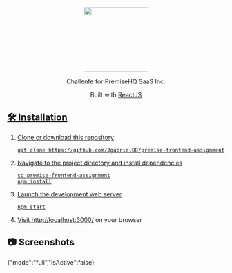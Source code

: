 <!-- TITLE -->
<div align="center">
<img src="public/music.png" width="150px">
<p>
<p>Challenfe for PremiseHQ SaaS Inc.
</p>

<p>Built with <a href="https://reactjs.org/">ReactJS</p>

</div>

<!-- INSTALLATION -->

## 🛠 Installation

1. Clone or download this repository
   ```
   git clone https://github.com/Jgabriel88/premise-frontend-assignment
   ```
2. Navigate to the project directory and install dependencies
   ```
   cd premise-frontend-assignment
   npm install
   ```
3. Launch the development web server
   ```
   npm start
   ```
4. Visit <a href="http://localhost:3000/">http://localhost:3000/</a> on your browser

## 📷 Screenshots

{"mode":"full","isActive":false}

